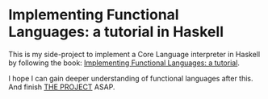 # Implementing Functional Languages: a tutorial in Haskell

This is my side-project to implement a Core Language interpreter in Haskell by
following the book: [Implementing Functional Languages: a tutorial][IFL].

[IFL]: http://research.microsoft.com/en-us/um/people/simonpj/Papers/pj-lester-book/

I hope I can gain deeper understanding of functional languages after this.
And finish [THE PROJECT][BYOHC] ASAP.

[BYOHC]: https://github.com/CindyLinz/BYOHC-Workshop

